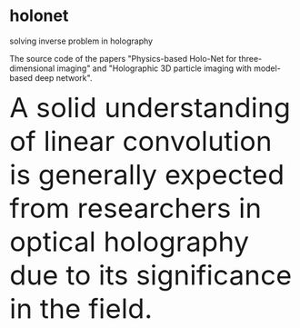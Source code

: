 # holonet
solving inverse problem in holography

The source code of the papers "Physics-based Holo-Net for three-dimensional imaging" and "Holographic 3D particle imaging with model-based deep network".

<font size=10>A solid understanding of linear convolution is generally expected from researchers in optical holography due to its significance in the field.</font>


